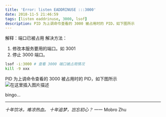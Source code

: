 ```yaml
---
title: 'Error: listen EADDRINUSE :::3000'
date: 2018-11-5 21:46:59
tags: [listen eaddrinuse, 3000, lsof]
description: PID 为上调命令查看的 3000 被占用时的 PID，如下图所示
---
```


解释：端口已被占用
解决方法：
1. 修改本服务要用的端口。如 3001
2. 停止 3000 端口。
```bash
lsof -i:3000 # 查看 3000 端口被占用情况
kill -9 xxx
```
PID 为上调命令查看的 3000 被占用时的 PID，如下图所示
![在这里插入图片描述](/images/201812/20181113104748419.png)

bingo... 

---
_十年饮冰，难凉热血。_
_十年追梦，岂忘初心？_
	一一 Mobro Zhu
